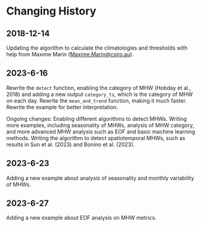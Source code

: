 Changing History
==================================================================

2018-12-14
-------------
Updating the algorithm to calculate the climatologies and thresholds with help from Maxime Marin (<Maxime.Marin@csiro.au>).

2023-6-16
-------------
Rewrite the `detect` function, enabling the category of MHW (Hobday et al., 2018) and adding a new output `category_ts`, which is the category of MHW on each day.
Rewrite the `mean_and_trend` function, making it much faster.
Rewrite the example for better interpretation. 

Ongoing changes:
Enabling different algorithms to detect MHWs.
Writing more examples, including seasonality of MHWs, analysis of MHW category, and more advanced MHW analysis such as EOF and basic machine learning methods.
Writing the algorithm to detect spatiotemporal MHWs, such as results in Sun et al. (2023) and Bonino et al. (2023).

2023-6-23
-------------
Adding a new example about analysis of seasonality and monthly variability of MHWs.

2023-6-27
-------------
Adding a new example about EOF analysis on MHW metrics.

